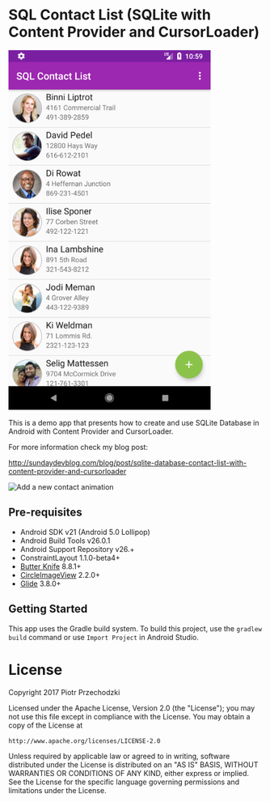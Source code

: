 # SQL Contact List (SQLite with Content Provider and CursorLoader)

![Sample screen](https://github.com/Pio-Trek/SQL-Contact-List/blob/master/art/app01.png)

This is a demo app that presents how to create and use SQLite Database in Android with Content Provider and CursorLoader.

For more information check my blog post:

http://sundaydevblog.com/blog/post/sqlite-database-contact-list-with-content-provider-and-cursorloader

![Add a new contact animation](https://media.giphy.com/media/l49JPt2WuBzWKp3R6/giphy.gif)

## Pre-requisites

- Android SDK v21 (Android 5.0 Lollipop)
- Android Build Tools v26.0.1
- Android Support Repository v26.+
- ConstraintLayout 1.1.0-beta4+
- [Butter Knife](http://jakewharton.github.io/butterknife/) 8.8.1+
- [CircleImageView](https://github.com/hdodenhof/CircleImageView) 2.2.0+
- [Glide](https://github.com/bumptech/glide) 3.8.0+

## Getting Started

This app uses the Gradle build system. To build this project, use the `gradlew build` command or use `Import Project` in Android Studio.

# License
Copyright 2017 Piotr Przechodzki

Licensed under the Apache License, Version 2.0 (the "License");
you may not use this file except in compliance with the License.
You may obtain a copy of the License at

    http://www.apache.org/licenses/LICENSE-2.0

Unless required by applicable law or agreed to in writing, software
distributed under the License is distributed on an "AS IS" BASIS,
WITHOUT WARRANTIES OR CONDITIONS OF ANY KIND, either express or implied.
See the License for the specific language governing permissions and
limitations under the License.
